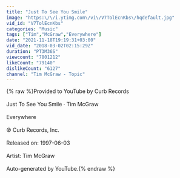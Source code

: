 ```yaml
---
title: "Just To See You Smile"
image: "https:\/\/i.ytimg.com\/vi\/V7TolEcnKbs\/hqdefault.jpg"
vid_id: "V7TolEcnKbs"
categories: "Music"
tags: ["Tim","McGraw","Everywhere"]
date: "2021-11-18T19:19:31+03:00"
vid_date: "2018-03-02T02:15:29Z"
duration: "PT3M36S"
viewcount: "7801212"
likeCount: "79140"
dislikeCount: "6127"
channel: "Tim McGraw - Topic"
---
```

{% raw %}Provided to YouTube by Curb Records<br /><br />Just To See You Smile · Tim McGraw<br /><br />Everywhere<br /><br />℗ Curb Records, Inc.<br /><br />Released on: 1997-06-03<br /><br />Artist: Tim McGraw<br /><br />Auto-generated by YouTube.{% endraw %}
